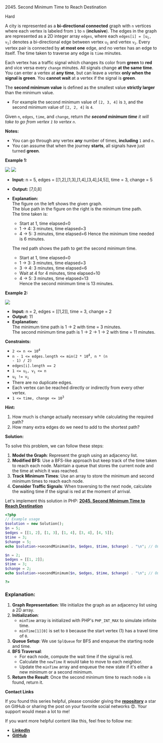 2045\. Second Minimum Time to Reach Destination

Hard

A city is represented as a **bi-directional connected** graph with `n` vertices where each vertex is labeled from `1` to `n` (**inclusive**). The edges in the graph are represented as a 2D integer array `edges`, where each <code>edges[i] = [u<sub>i</sub>, v<sub>i</sub>]</code> denotes a bi-directional edge between vertex <code>u<sub>i</sub></code> and vertex <code>v<sub>i</sub></code>. Every vertex pair is connected by **at most one** edge, and no vertex has an edge to itself. The time taken to traverse any edge is `time` minutes.

Each vertex has a traffic signal which changes its color from **green** to **red** and vice versa every `change` minutes. All signals change **at the same time**. You can enter a vertex at **any time**, but can leave a vertex **only when the signal is green**. You **cannot wait** at a vertex if the signal is **green**.

The **second minimum value** is defined as the smallest value **strictly larger** than the minimum value.

- For example the second minimum value of `[2, 3, 4]` is `3`, and the second minimum value of `[2, 2, 4]` is `4`.

Given `n`, `edges`, `time`, and `change`, return _the **second minimum time** it will take to go from vertex `1` to vertex `n`_.

**Notes:**

- You can go through any vertex **any** number of times, **including** `1` and `n`.
- You can assume that when the journey **starts**, all signals have just turned **green**.

**Example 1:**

![](https://assets.leetcode.com/uploads/2021/09/29/e1.png)
![](https://assets.leetcode.com/uploads/2021/09/29/e2.png)

- **Input:** n = 5, edges = [[1,2],[1,3],[1,4],[3,4],[4,5]], time = 3, change = 5
- **Output:** [7,0,8]
- **Explanation:**\
  The figure on the left shows the given graph.\
  The blue path in the figure on the right is the minimum time path.\
  The time taken is:
  - Start at 1, time elapsed=0
  - 1 -> 4: 3 minutes, time elapsed=3
  - 4 -> 5: 3 minutes, time elapsed=6
    Hence the minimum time needed is 6 minutes.

   The red path shows the path to get the second minimum time.
   - Start at 1, time elapsed=0
   - 1 -> 3: 3 minutes, time elapsed=3
   - 3 -> 4: 3 minutes, time elapsed=6
   - Wait at 4 for 4 minutes, time elapsed=10
   - 4 -> 5: 3 minutes, time elapsed=13\
     Hence the second minimum time is 13 minutes.

**Example 2:**

![](https://assets.leetcode.com/uploads/2021/09/29/eg2.png)

- **Input:** n = 2, edges = [[1,2]], time = 3, change = 2
- **Output:** 11
- **Explanation:**\
  The minimum time path is 1 -> 2 with time = 3 minutes.\
  The second minimum time path is 1 -> 2 -> 1 -> 2 with time = 11 minutes.

**Constraints:**

- <code>2 <= n <= 10<sup>4</sup></code>
- <code>n - 1 <= edges.length <= min(2 * 10<sup>4</sup>, n * (n - 1) / 2)</code>
- <code>edges[i].length == 2</code>
- <code>1 <= u<sub>i</sub>, v<sub>i</sub> <= n</code>
- <code>u<sub>i</sub> != v<sub>i</sub></code>
- There are no duplicate edges.
- Each vertex can be reached directly or indirectly from every other vertex.
- <code>1 <= time, change <= 10<sup>3</sup></code>

**Hint:**
1. How much is change actually necessary while calculating the required path?
2. How many extra edges do we need to add to the shortest path?




**Solution:**


To solve this problem, we can follow these steps:

1. **Model the Graph**: Represent the graph using an adjacency list.
2. **Modified BFS**: Use a BFS-like approach but keep track of the time taken to reach each node. Maintain a queue that stores the current node and the time at which it was reached.
3. **Track Minimum Times**: Use an array to store the minimum and second minimum times to reach each node.
4. **Consider Traffic Signals**: When traversing to the next node, calculate the waiting time if the signal is red at the moment of arrival.


Let's implement this solution in PHP: **[2045. Second Minimum Time to Reach Destination](https://github.com/mah-shamim/leet-code-in-php/tree/main/algorithms/002045-second-minimum-time-to-reach-destination/solution.php)**

```php
<?php
// Example usage
$solution = new Solution();
$n = 5;
$edges = [[1, 2], [1, 3], [1, 4], [3, 4], [4, 5]];
$time = 3;
$change = 5;
echo $solution->secondMinimum($n, $edges, $time, $change) . "\n"; // Output: 13

$n = 2;
$edges = [[1, 2]];
$time = 3;
$change = 2;
echo $solution->secondMinimum($n, $edges, $time, $change) . "\n"; // Output: 11

?>
```

### Explanation:

1. **Graph Representation**: We initialize the graph as an adjacency list using a 2D array.
2. **Initialization**:
    - `minTime` array is initialized with PHP's `PHP_INT_MAX` to simulate infinite time.
    - `minTime[1][0]` is set to `0` because the start vertex (1) has a travel time of `0`.
3. **Queue Setup**: We use `SplQueue` for BFS and enqueue the starting node and time.
4. **BFS Traversal**:
    - For each node, compute the wait time if the signal is red.
    - Calculate the `newTime` it would take to move to each neighbor.
    - Update the `minTime` array and enqueue the new state if it's either a new minimum or a second minimum.
5. **Return the Result**: Once the second minimum time to reach node `n` is found, return it.


**Contact Links**

If you found this series helpful, please consider giving the **[repository](https://github.com/mah-shamim/leet-code-in-php)** a star on GitHub or sharing the post on your favorite social networks 😍. Your support would mean a lot to me!

If you want more helpful content like this, feel free to follow me:

- **[LinkedIn](https://www.linkedin.com/in/arifulhaque/)**
- **[GitHub](https://github.com/mah-shamim)**
